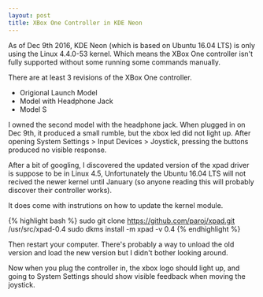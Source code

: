 ```yaml
---
layout: post
title: XBox One Controller in KDE Neon
---
```


As of Dec 9th 2016, KDE Neon (which is based on Ubuntu 16.04 LTS) is only using the Linux 4.4.0-53 kernel. Which means the XBox One controller isn't fully supported without some running some commands manually.

There are at least 3 revisions of the XBox One controller.

* Origional Launch Model
* Model with Headphone Jack
* Model S

I owned the second model with the headphone jack. When plugged in on Dec 9th, it produced a small rumble, but the xbox led did not light up. After opening System Settings > Input Devices > Joystick, pressing the buttons produced no visible response.

After a bit of googling, I discovered the updated version of the xpad driver is suppose to be in Linux 4.5, Unfortunately the Ubuntu 16.04 LTS will not recived the newer kernel until January (so anyone reading this will probably discover their controller works).

It does come with instrutions on how to update the kernel module.

{% highlight bash %}
sudo git clone https://github.com/paroj/xpad.git /usr/src/xpad-0.4
sudo dkms install -m xpad -v 0.4
{% endhighlight %}

Then restart your computer. There's probably a way to unload the old version and load the new version but I didn't bother looking around.

Now when you plug the controller in, the xbox logo should light up, and going to System Settings should show visible feedback when moving the joystick.
